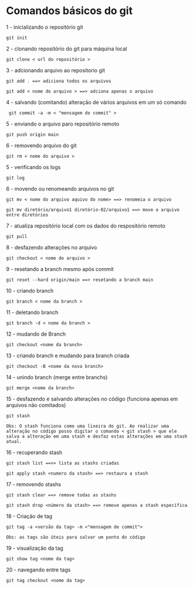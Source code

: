 # Comandos básicos do git

1 - inicializando o repositório git

    git init

2 - clonando repositório do git para máquina local

    git clone < url do repositório >

3 - adcionando arquivo ao repositorio git

    git add . ==> adiciona todos os arquivos

    git add < nome do arquivo > ==> adciona apenas o arquivo

4 - salvando (comitando) alteração de vários arquivos em um só comando

     git commit -a -m < "mensagem do commit" >

5 - enviando o arquivo paro repositório remoto

    git push origin main

6 - removendo arquivo do git

    git rm < nome do arquivo >

5 - verificando os logs

    git log

6 - movendo ou renomeando arquivos no git

    git mv < nome do arquivo aquivo do nome> ==> renomeia o arquivo

    git mv diretório/arquivo1 diretório-02/arquivo1 ==> move o arquivo entre diretórios

7 - atualiza repositório local com os dados do respositório remoto

    git pull

8 - desfazendo alterações no arquivo

    git checkout < nome do arquivo >

9 - resetando a branch mesmo após commit

    git reset --hard origin/main ==> resetando a branch main

10 - criando branch

    git branch < nome da branch >

11 - deletando branch

    git branch -d < nome da branch >

12 - mudando de Branch

    git checkout <nome da branch>

13 - criando branch e mudando para branch criada

    git checkout -B <nome da nova branch>

14 - unindo branch (merge entre branchs)

    git merge <nome da branch>

15 - desfazendo e salvando alterações no código (funciona apenas em arquivos não comitados)

    git stash

    Obs: O stash funciona como uma lixeira do git. Ao realizar uma alteração no código posso digitar o comando < git stash > que ele salva a alteração em uma stash e desfaz estas alterações em uma stash atual.

16 - recuperando stash

    git stash list ==>> lista as stashs criadas

    git apply stash <numero da stash> ==> restaura a stash

17 - removendo stashs

    git stash clear ==> remove todas as stashs

    git stash drop <número da stash> ==> remove apenas a stash específica

18 - Criação de tag

    git tag -a <versão da tag> -m <"mensagem de commit">

    Obs: as tags são úteis para salvar um ponto do código

19 - visualização da tag

    git show tag <nome da tag>

20 - navegando entre tags

    git tag checkout <nome da tag>

